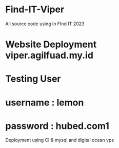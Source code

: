# Find-IT-Viper
All source code using in FInd IT 2023

# Website Deployment viper.agilfuad.my.id
# Testing User 
# username : lemon
# password : hubed.com1
Deployment using CI & mysql and digital ocean vps